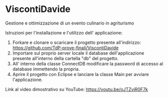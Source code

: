 # ViscontiDavide

Gestione e ottimizzazione di un evento culinario in agriturismo

Istruzioni per l'installazione e l'utilizzo dell' applicazione:

   1. Forkare e clonare o scaricare il progetto presente all'indirizzo: https://github.com/TdP-prove-finali/ViscontiDavide
   2. Importare sul proprio server locale il database dell'applicazione presente all'interno della cartella "db" del progetto.
   3. All' interno della classe ConnectDB modificare la password di accesso al database immettendo la propria.
   4. Aprire il progetto con Eclipse e lanciare la classe Main per avviare l'applicazione.
   
   Link al video dimostrativo su YouTube: https://youtu.be/oJTZviR0F7k

